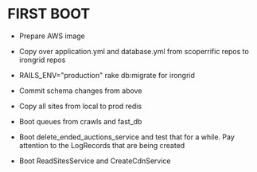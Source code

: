 # FIRST BOOT
- Prepare AWS image
- Copy over application.yml  and database.yml from scoperrific repos to
   irongrid repos

- RAILS_ENV="production" rake db:migrate for irongrid
- Commit schema changes from above

- Copy all sites from local to prod redis
- Boot queues from crawls and fast_db
- Boot delete_ended_auctions_service and test that for a while. Pay
  attention to the LogRecords that are being created
- Boot ReadSitesService and CreateCdnService
